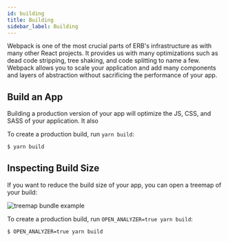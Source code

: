 ```yaml
---
id: building
title: Building
sidebar_label: Building
---
```


Webpack is one of the most crucial parts of ERB's infrastructure as with many other React projects. It provides us with many optimizations such as dead code stripping, tree shaking, and code splitting to name a few. Webpack allows you to scale your application and add many components and layers of abstraction without sacrificing the performance of your app.

## Build an App

Building a production version of your app will optimize the JS, CSS, and SASS of your application. It also 

To create a production build, run `yarn build`:

```bash
$ yarn build
```

## Inspecting Build Size

If you want to reduce the build size of your app, you can open a treemap of your build:

![treemap bundle example](/img/bundle-analyzer-example.png)

To create a production build, run `OPEN_ANALYZER=true yarn build`:

```bash
$ OPEN_ANALYZER=true yarn build
```

